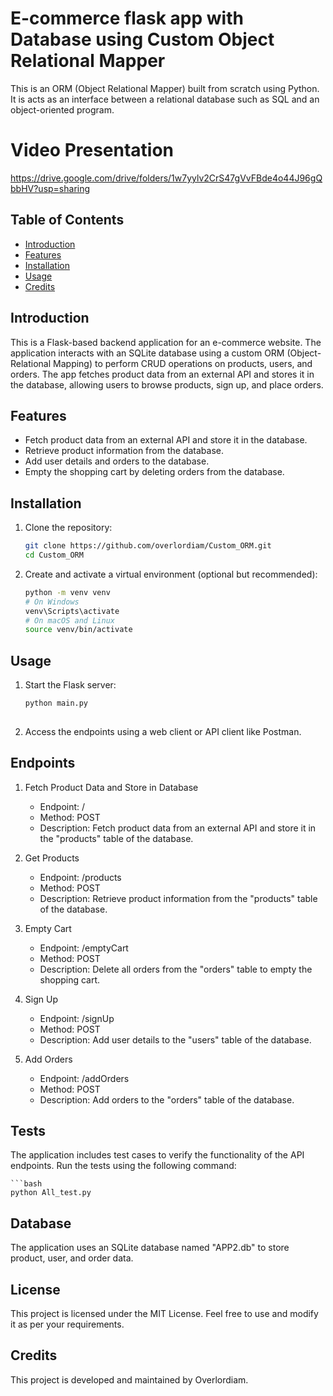 # E-commerce flask app with Database using Custom Object Relational Mapper
This is an ORM (Object Relational Mapper) built from scratch using Python. It is acts as an interface between a relational database such as SQL and an object-oriented program.

# Video Presentation
https://drive.google.com/drive/folders/1w7yylv2CrS47gVvFBde4o44J96gQbbHV?usp=sharing

## Table of Contents

- [Introduction](#introduction)
- [Features](#features)
- [Installation](#installation)
- [Usage](#usage)
- [Credits](#credits)


## Introduction

This is a Flask-based backend application for an e-commerce website. The application interacts with an SQLite database using a custom ORM (Object-Relational Mapping) to perform CRUD operations on products, users, and orders. The app fetches product data from an external API and stores it in the database, allowing users to browse products, sign up, and place orders.

## Features

- Fetch product data from an external API and store it in the database.
- Retrieve product information from the database.
- Add user details and orders to the database.
- Empty the shopping cart by deleting orders from the database.
  
## Installation

1. Clone the repository:

   ```bash
   git clone https://github.com/overlordiam/Custom_ORM.git
   cd Custom_ORM

2. Create and activate a virtual environment (optional but recommended):

   ```bash
   python -m venv venv
   # On Windows
   venv\Scripts\activate
   # On macOS and Linux
   source venv/bin/activate

## Usage

  1. Start the Flask server:
     
     ```bash
     python main.py
      
  2. Access the endpoints using a web client or API client like Postman.

## Endpoints

1. Fetch Product Data and Store in Database

    - Endpoint: /
    - Method: POST
    - Description: Fetch product data from an external API and store it in the "products" table of the database.

2. Get Products

    - Endpoint: /products
    - Method: POST
    - Description: Retrieve product information from the "products" table of the database.

3. Empty Cart

    - Endpoint: /emptyCart
    - Method: POST
    - Description: Delete all orders from the "orders" table to empty the shopping cart.

4. Sign Up

    - Endpoint: /signUp
    - Method: POST
    - Description: Add user details to the "users" table of the database.

5. Add Orders

    - Endpoint: /addOrders
    - Method: POST
    - Description: Add orders to the "orders" table of the database.

## Tests

  The application includes test cases to verify the functionality of the 
  API endpoints. Run the tests using the following command:
  
    ```bash
    python All_test.py

## Database

The application uses an SQLite database named "APP2.db" to store product, user, and order data.

## License

This project is licensed under the MIT License. Feel free to use and modify it as per your requirements.

## Credits

This project is developed and maintained by Overlordiam.

